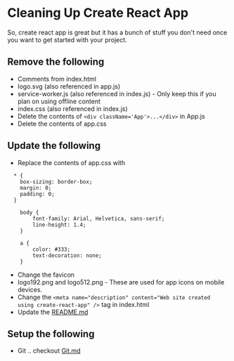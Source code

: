 # Cleaning Up Create React App

So, create react app is great but it has a bunch of stuff you don't need once you want to get started with your project.

## Remove the following

- Comments from index.html
- logo.svg (also referenced in app.js)
- service-worker.js (also referenced in index.js) - Only keep this if you plan on using offline content
- index.css (also referenced in index.js)
- Delete the contents of `<div className='App'>...</div>` in App.js
- Delete the contents of app.css

## Update the following

- Replace the contents of app.css with

```
  * {
    box-sizing: border-box;
    margin: 0;
    padding: 0;
  }

    body {
        font-family: Arial, Helvetica, sans-serif;
        line-height: 1.4;
    }

    a {
        color: #333;
        text-decoration: none;
    }
```

- Change the favicon
- logo192.png and logo512.png - These are used for app icons on mobile devices.
- Change the `<meta name="description" content="Web site created using create-react-app" />` tag in index.html
- Update the [README.md](/README.md)

## Setup the following

- Git .. checkout [Git.md](./Git.md)
